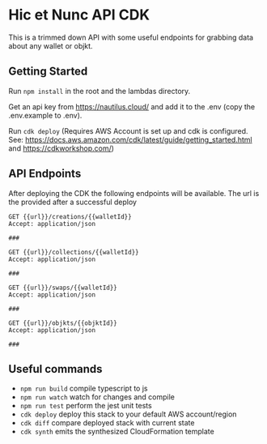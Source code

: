 # Hic et Nunc API CDK

This is a trimmed down API with some useful endpoints for grabbing data about any wallet or objkt.

## Getting Started

Run `npm install` in the root and the lambdas directory.

Get an api key from https://nautilus.cloud/ and add it to the .env (copy the .env.example to .env).

Run `cdk deploy` (Requires AWS Account is set up and cdk is configured.
See: https://docs.aws.amazon.com/cdk/latest/guide/getting_started.html and https://cdkworkshop.com/)

## API Endpoints

After deploying the CDK the following endpoints will be available. The url is the provided after a successful deploy

```
GET {{url}}/creations/{{walletId}}
Accept: application/json

###

GET {{url}}/collections/{{walletId}}
Accept: application/json

###

GET {{url}}/swaps/{{walletId}}
Accept: application/json

###

GET {{url}}/objkts/{{objktId}}
Accept: application/json

###
```

## Useful commands

* `npm run build`   compile typescript to js
* `npm run watch`   watch for changes and compile
* `npm run test`    perform the jest unit tests
* `cdk deploy`      deploy this stack to your default AWS account/region
* `cdk diff`        compare deployed stack with current state
* `cdk synth`       emits the synthesized CloudFormation template
